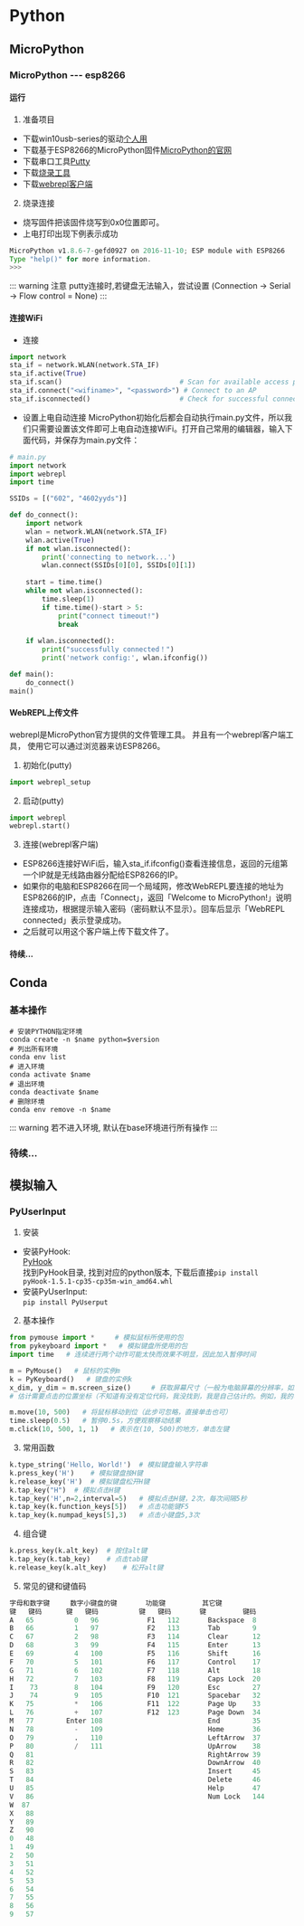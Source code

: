 
# Python

## MicroPython

### MicroPython --- esp8266

#### 运行

1. 准备项目
- 下载win10usb-series的驱动[个人用]()
- 下载基于ESP8266的MicroPython固件[MicroPython的官网](https://micropython.org/download/#esp8266)
- 下载串口工具[Putty](https://www.putty.org/)
- 下载[烧录工具](https://www.espressif.com/en/support/download/other-tools)
- 下载[webrepl客户端](https://github.com/micropython/webrepl)

2. 烧录连接
- 烧写固件把该固件烧写到0x0位置即可。
- 上电打印出现下例表示成功
```java
MicroPython v1.8.6-7-gefd0927 on 2016-11-10; ESP module with ESP8266
Type "help()" for more information.
>>> 
```
::: warning 注意
putty连接时,若键盘无法输入，尝试设置 (Connection -> Serial -> Flow control = None)
:::

#### 连接WiFi

- 连接
```python
import network
sta_if = network.WLAN(network.STA_IF)
sta_if.active(True)
sta_if.scan()                             # Scan for available access points
sta_if.connect("<wifiname>", "<password>") # Connect to an AP
sta_if.isconnected()                      # Check for successful connection
```

- 设置上电自动连接
MicroPython初始化后都会自动执行main.py文件，所以我们只需要设置该文件即可上电自动连接WiFi。打开自己常用的编辑器，输入下面代码，并保存为main.py文件：
```python
# main.py
import network
import webrepl
import time

SSIDs = [("602", "4602yyds")]

def do_connect():
    import network
    wlan = network.WLAN(network.STA_IF)
    wlan.active(True)
    if not wlan.isconnected():
        print('connecting to network...')
        wlan.connect(SSIDs[0][0], SSIDs[0][1])
        
    start = time.time()
    while not wlan.isconnected():
        time.sleep(1)
        if time.time()-start > 5:
            print("connect timeout!")
            break
            
    if wlan.isconnected():
        print("successfully connected！")
        print('network config:', wlan.ifconfig())

def main():
    do_connect()
main()
```

#### WebREPL上传文件
webrepl是MicroPython官方提供的文件管理工具。 并且有一个webrepl客户端工具， 使用它可以通过浏览器来访ESP8266。

1. 初始化(putty)
```python
import webrepl_setup
```
2. 启动(putty)
```python
import webrepl
webrepl.start()
```

3. 连接(webrepl客户端)
- ESP8266连接好WiFi后，输入sta_if.ifconfig()查看连接信息，返回的元组第一个IP就是无线路由器分配给ESP8266的IP。
- 如果你的电脑和ESP8266在同一个局域网，修改WebREPL要连接的地址为ESP8266的IP，点击「Connect」，返回「Welcome to MicroPython!」说明连接成功，根据提示输入密码（密码默认不显示）。回车后显示「WebREPL connected」表示登录成功。
- 之后就可以用这个客户端上传下载文件了。

#### 待续...

## Conda

### 基本操作
```shell
# 安装PYTHON指定环境
conda create -n $name python=$version
# 列出所有环境
conda env list
# 进入环境
conda activate $name
# 退出环境
conda deactivate $name
# 删除环境
conda env remove -n $name
```
::: warning
若不进入环境, 默认在base环境进行所有操作
:::

### 待续...

## 模拟输入

### PyUserInput
1. 安装
- 安装PyHook:   
[PyHook](https://www.lfd.uci.edu/~gohlke/pythonlibs/)    
找到PyHook目录, 找到对应的python版本, 下载后直接`pip install pyHook‑1.5.1‑cp35‑cp35m‑win_amd64.whl`
- 安装PyUserInput:   
`pip install PyUserput`

2. 基本操作
```python
from pymouse import *     # 模拟鼠标所使用的包
from pykeyboard import *   # 模拟键盘所使用的包
import time   # 连续进行两个动作可能太快而效果不明显，因此加入暂停时间

m = PyMouse()   # 鼠标的实例m
k = PyKeyboard()   # 键盘的实例k
x_dim, y_dim = m.screen_size()     # 获取屏幕尺寸（一般为电脑屏幕的分辨率，如1920*1080）
# 估计需要点击的位置坐标（不知道有没有定位代码，我没找到，我是自己估计的。例如，我的电脑屏幕为(1920，1080)，我想要单击的地方估计坐标为(10，500)）

m.move(10, 500)   # 将鼠标移动到位（此步可忽略，直接单击也可）
time.sleep(0.5)   # 暂停0.5s，方便观察移动结果
m.click(10, 500, 1, 1)   # 表示在(10, 500)的地方，单击左键
```

3. 常用函数
```python
k.type_string('Hello, World!')	# 模拟键盘输入字符串
k.press_key('H')	# 模拟键盘按H键
k.release_key('H')	# 模拟键盘松开H键
k.tap_key("H")	# 模拟点击H键
k.tap_key('H',n=2,interval=5)	# 模拟点击H键，2次，每次间隔5秒
k.tap_key(k.function_keys[5])	# 点击功能键F5
k.tap_key(k.numpad_keys[5],3)	# 点击小键盘5,3次
```

4. 组合键
```python
k.press_key(k.alt_key)	# 按住alt键
k.tap_key(k.tab_key)	# 点击tab键
k.release_key(k.alt_key)	# 松开alt键
```

5. 常见的键和键值码
```python
字母和数字键     数字小键盘的键       功能键         其它键 
键   键码      键   键码          键   键码       键         键码 
A   65          0   96            F1   112       Backspace  8 
B   66          1   97            F2   113       Tab        9 
C   67          2   98            F3   114       Clear      12 
D   68          3   99            F4   115       Enter      13 
E   69          4   100           F5   116       Shift      16 
F   70          5   101           F6   117       Control    17 
G   71          6   102           F7   118       Alt        18 
H   72          7   103           F8   119       Caps Lock  20 
I    73         8   104           F9   120       Esc        27 
J    74         9   105           F10  121       Spacebar   32 
K   75          *   106           F11  122       Page Up    33 
L   76          +   107           F12  123       Page Down  34 
M   77        Enter 108                          End        35 
N   78          -   109                          Home       36 
O   79          .   110                          LeftArrow  37 
P   80          /   111                          UpArrow    38 
Q   81                                           RightArrow 39 
R   82                                           DownArrow  40 
S   83                                           Insert     45 
T   84                                           Delete     46 
U   85                                           Help       47 
V   86                                           Num Lock   144   
W  87          
X   88      
Y   89      
Z   90      
0   48      
1   49      
2   50       
3   51       
4   52       
5   53       
6   54       
7   55       
8   56       
9   57

```